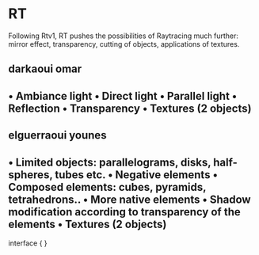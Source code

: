 # RT
Following Rtv1, RT pushes the possibilities of Raytracing much further: mirror effect, transparency, cutting of objects, applications of textures.

darkaoui omar
-------------
• Ambiance light
• Direct light
• Parallel light
• Reflection
• Transparency
• Textures (2 objects)
-------------

elguerraoui younes
------------------
• Limited objects: parallelograms, disks, half-spheres, tubes etc.
• Negative elements
• Composed elements: cubes, pyramids, tetrahedrons..
• More native elements
• Shadow modification according to transparency of the elements
• Textures (2 objects)
------------------

interface
{
}
